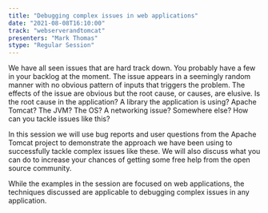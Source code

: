 ```yaml
---
title: "Debugging complex issues in web applications"
date: "2021-08-08T16:10:00" 
track: "webserverandtomcat"
presenters: "Mark Thomas"
stype: "Regular Session"
---
```

We have all seen issues that are hard track down. You probably have a few in your backlog at the moment. The issue appears in a seemingly random manner with no obvious pattern of inputs that triggers the problem. The effects of the issue are obvious but the root cause, or causes, are elusive. Is the root cause in the application? A library the application is using? Apache Tomcat? The JVM? The OS? A networking issue? Somewhere else? How can you tackle issues like this?
 

 In this session we will use bug reports and user questions from the Apache Tomcat project to demonstrate the approach we have been using to successfully tackle complex issues like these. We will also discuss what you can do to increase your chances of getting some free help from the open source community.
 

 While the examples in the session are focused on web applications, the techniques discussed are applicable to debugging complex issues in any application.